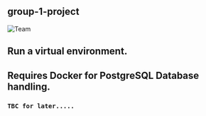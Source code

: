 ## group-1-project

![Team][1]

[1]: https://i.redd.it/30ei98soetj61.jpg
## Run a virtual environment. 
## Requires Docker for PostgreSQL Database handling.

### ```TBC for later.....```